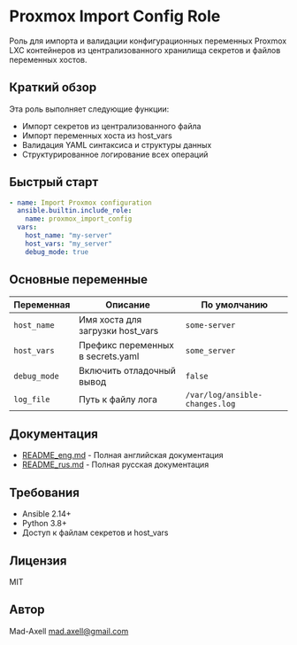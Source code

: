 # Proxmox Import Config Role

Роль для импорта и валидации конфигурационных переменных Proxmox LXC контейнеров из централизованного хранилища секретов и файлов переменных хостов.

## Краткий обзор

Эта роль выполняет следующие функции:
- Импорт секретов из централизованного файла
- Импорт переменных хоста из host_vars
- Валидация YAML синтаксиса и структуры данных
- Структурированное логирование всех операций

## Быстрый старт

```yaml
- name: Import Proxmox configuration
  ansible.builtin.include_role:
    name: proxmox_import_config
  vars:
    host_name: "my-server"
    host_vars: "my_server"
    debug_mode: true
```

## Основные переменные

| Переменная | Описание | По умолчанию |
|------------|----------|--------------|
| `host_name` | Имя хоста для загрузки host_vars | `some-server` |
| `host_vars` | Префикс переменных в secrets.yaml | `some_server` |
| `debug_mode` | Включить отладочный вывод | `false` |
| `log_file` | Путь к файлу лога | `/var/log/ansible-changes.log` |

## Документация

- [README_eng.md](README_eng.md) - Полная английская документация
- [README_rus.md](README_rus.md) - Полная русская документация

## Требования

- Ansible 2.14+
- Python 3.8+
- Доступ к файлам секретов и host_vars

## Лицензия

MIT

## Автор

Mad-Axell <mad.axell@gmail.com>
